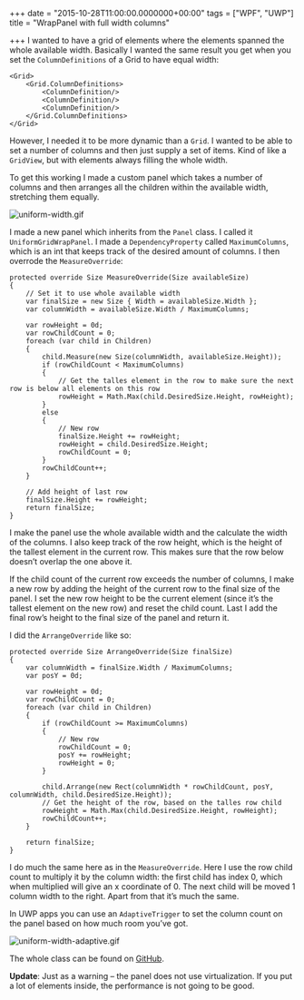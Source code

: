 +++
date = "2015-10-28T11:00:00.0000000+00:00"
tags = ["WPF", "UWP"]
title = "WrapPanel with full width columns"

+++
I wanted to have a grid of elements where the elements spanned the whole available width. Basically I wanted the same result you get when you set the `ColumnDefinitions` of a Grid to have equal width:

```
<Grid>
    <Grid.ColumnDefinitions>
        <ColumnDefinition/>
        <ColumnDefinition/>
        <ColumnDefinition/>
    </Grid.ColumnDefinitions>
</Grid>
```

However, I needed it to be more dynamic than a `Grid`. I wanted to be able to set a number of columns and then just supply a set of items. Kind of like a `GridView`, but with elements always filling the whole width.

To get this working I made a custom panel which takes a number of columns and then arranges all the children within the available width, stretching them equally.

![uniform-width.gif](/uploads/uniform-width.gif)

I made a new panel which inherits from the `Panel` class. I called it `UniformGridWrapPanel`. I made a `DependencyProperty` called `MaximumColumns`, which is an int that keeps track of the desired amount of columns. I then overrode the `MeasureOverride`:

```
protected override Size MeasureOverride(Size availableSize)
{
    // Set it to use whole available width
    var finalSize = new Size { Width = availableSize.Width };
    var columnWidth = availableSize.Width / MaximumColumns;

    var rowHeight = 0d;
    var rowChildCount = 0;
    foreach (var child in Children)
    {
        child.Measure(new Size(columnWidth, availableSize.Height));
        if (rowChildCount < MaximumColumns)
        {
            // Get the talles element in the row to make sure the next row is below all elements on this row
            rowHeight = Math.Max(child.DesiredSize.Height, rowHeight);
        }
        else
        {
            // New row
            finalSize.Height += rowHeight;
            rowHeight = child.DesiredSize.Height;
            rowChildCount = 0;
        }
        rowChildCount++;
    }

    // Add height of last row
    finalSize.Height += rowHeight;
    return finalSize;
}
```

I make the panel use the whole available width and the calculate the width of the columns. I also keep track of the row height, which is the height of the tallest element in the current row. This makes sure that the row below doesn’t overlap the one above it.

If the child count of the current row exceeds the number of columns, I make a new row by adding the height of the current row to the final size of the panel. I set the new row height to be the current element (since it’s the tallest element on the new row) and reset the child count. Last I add the final row’s height to the final size of the panel and return it.

I did the `ArrangeOverride` like so:

```
protected override Size ArrangeOverride(Size finalSize)
{
    var columnWidth = finalSize.Width / MaximumColumns;
    var posY = 0d;

    var rowHeight = 0d;
    var rowChildCount = 0;
    foreach (var child in Children)
    {
        if (rowChildCount >= MaximumColumns)
        {
            // New row
            rowChildCount = 0;
            posY += rowHeight;
            rowHeight = 0;
        }

        child.Arrange(new Rect(columnWidth * rowChildCount, posY, columnWidth, child.DesiredSize.Height));
        // Get the height of the row, based on the talles row child
        rowHeight = Math.Max(child.DesiredSize.Height, rowHeight);
        rowChildCount++;
    }

    return finalSize;
}
```

I do much the same here as in the `MeasureOverride`. Here I use the row child count to multiply it by the column width: the first child has index 0, which when multiplied will give an x coordinate of 0. The next child will be moved 1 column width to the right. Apart from that it’s much the same.

In UWP apps you can use an `AdaptiveTrigger` to set the column count on the panel based on how much room you’ve got.

![uniform-width-adaptive.gif](/uploads/uniform-width-adaptive.gif)

The whole class can be found on [GitHub](https://gist.github.com/jonstodle/ff4621c4e78ecebe1466).

**Update**: Just as a warning – the panel does not use virtualization. If you put a lot of elements inside, the performance is not going to be good.